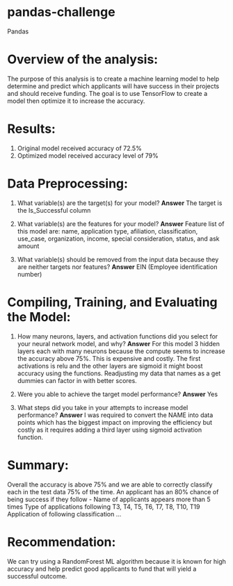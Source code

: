 # pandas-challenge
Pandas

# Overview of the analysis:
The purpose of this analysis is to create a machine learning model to help determine and predict which applicants will have success in their projects and should receive funding. The goal is to use TensorFlow to create a model then optimize it to increase the accuracy. 

# Results:
1. Original model received accuracy of 72.5%
2. Optimized model received accuracy level of 79%

# Data Preprocessing:

1. What variable(s) are the target(s) for your model?
  **Answer** The target is the Is_Successful column

2. What variable(s) are the features for your model?
  **Answer** Feature list of this model are: name, application type, afiliation, classification, use_case, organization, income, special consideration, status, and ask amount

3. What variable(s) should be removed from the input data because they are neither targets nor features?
  **Answer** EIN (Employee identification number)

# Compiling, Training, and Evaluating the Model:

1. How many neurons, layers, and activation functions did you select for your neural network model, and why?
  **Answer** For this model 3 hidden layers each with many neurons because the compute seems to increase the accuracy above 75%. This is expensive and costly. The first activations is relu and the other layers are sigmoid it might boost accuracy using the functions. Readjusting my data that names as a get dummies can factor in with better scores.

2. Were you able to achieve the target model performance?
  **Answer** Yes

3. What steps did you take in your attempts to increase model performance?
  **Answer** I was required to convert the NAME into data points which has the biggest impact on improving the efficiency but costly as it requires adding a third layer using sigmoid activation function. 

# Summary: 
Overall the accuracy is above 75% and we are able to correctly classify each in the test data 75% of the time. An applicant has an 80% chance of being success if they follow -
  Name of applicants appears more than 5 times
  Type of applications following T3, T4, T5, T6, T7, T8, T10, T19
  Application of following classification ...

# Recommendation:
We can try using a RandomForest ML algorithm because it is known for high accuracy and help predict good applicants to fund that will yield a successful outcome. 
